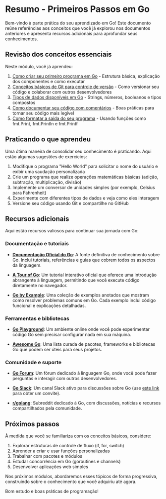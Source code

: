 # Resumo - Primeiros Passos em Go

Bem-vindo à parte prática do seu aprendizado em Go! Este documento reúne referências aos conceitos que você já explorou nos documentos anteriores e apresenta recursos adicionais para aprofundar seus conhecimentos.

## Revisão dos conceitos essenciais

Neste módulo, você já aprendeu:

1. [Como criar seu primeiro programa em Go](./1-intro-day1.md) - Estrutura básica, explicação dos componentes e como executar
2. [Conceitos básicos de Git para controle de versão](./2-basico-git.md) - Como versionar seu código e colaborar com outros desenvolvedores
3. [Tipos de dados disponíveis em Go](./3-tipos-de-dados.md) - Strings, números, booleanos e tipos compostos
4. [Como documentar seu código com comentários](./4-comentarios.md) - Boas práticas para tornar seu código mais legível
5. [Como formatar a saída do seu programa](./5-formatacao-print.md) - Usando funções como fmt.Print, fmt.Println e fmt.Printf

## Praticando o que aprendeu

Uma ótima maneira de consolidar seu conhecimento é praticando. Aqui estão algumas sugestões de exercícios:

1. Modifique o programa "Hello World" para solicitar o nome do usuário e exibir uma saudação personalizada
2. Crie um programa que realize operações matemáticas básicas (adição, subtração, multiplicação, divisão)
3. Implemente um conversor de unidades simples (por exemplo, Celsius para Fahrenheit)
4. Experimente com diferentes tipos de dados e veja como eles interagem
5. Versione seu código usando Git e compartilhe no GitHub

## Recursos adicionais

Aqui estão recursos valiosos para continuar sua jornada com Go:

### Documentação e tutoriais

- **[Documentação Oficial do Go](https://golang.org/doc/)**: A fonte definitiva de conhecimento sobre Go. Inclui tutoriais, referências e guias que cobrem todos os aspectos da linguagem.

- **[A Tour of Go](https://tour.golang.org/)**: Um tutorial interativo oficial que oferece uma introdução abrangente à linguagem, permitindo que você execute código diretamente no navegador.

- **[Go by Example](https://gobyexample.com/)**: Uma coleção de exemplos anotados que mostram como resolver problemas comuns em Go. Cada exemplo inclui código funcional e explicações detalhadas.

### Ferramentas e bibliotecas

- **[Go Playground](https://play.golang.org/)**: Um ambiente online onde você pode experimentar código Go sem precisar configurar nada em sua máquina.

- **[Awesome Go](https://awesome-go.com/)**: Uma lista curada de pacotes, frameworks e bibliotecas Go que podem ser úteis para seus projetos.

### Comunidade e suporte

- **[Go Forum](https://forum.golangbridge.org/)**: Um fórum dedicado à linguagem Go, onde você pode fazer perguntas e interagir com outros desenvolvedores.

- **[Go Slack](https://gophers.slack.com/)**: Um canal Slack ativo para discussões sobre Go (use [este link](https://invite.slack.golangbridge.org/) para obter um convite).

- **[r/golang](https://www.reddit.com/r/golang/)**: Subreddit dedicado à Go, com discussões, notícias e recursos compartilhados pela comunidade.

## Próximos passos

À medida que você se familiariza com os conceitos básicos, considere:

1. Explorar estruturas de controle de fluxo (if, for, switch)
2. Aprender a criar e usar funções personalizadas
3. Trabalhar com pacotes e módulos
4. Estudar concorrência em Go (goroutines e channels)
5. Desenvolver aplicações web simples

Nos próximos módulos, abordaremos esses tópicos de forma progressiva, construindo sobre o conhecimento que você adquiriu até agora.

Bom estudo e boas práticas de programação! 